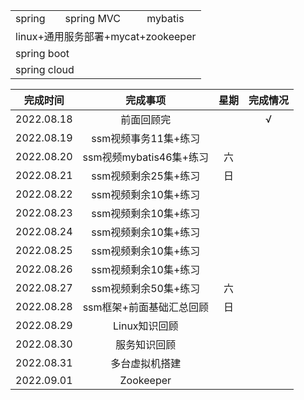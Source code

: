 <table>
<tr>
<td>spring</td>
<td>spring MVC</td>
<td>mybatis</td>
</tr>
<tr>
<td colspan="3">linux+通用服务部署+mycat+zookeeper</td>
</tr>
<tr>
<td colspan="3">spring boot</td>
</tr>
<tr>
<td colspan="3">spring cloud</td>
</tr>
</table>


|    完成时间    |        完成事项        | 星期  | 完成情况 |
|:----------:|:------------------:|:---:|:----:|
| 2022.08.18 |       前面回顾完        |     |  √   |
| 2022.08.19 |   ssm视频事务11集+练习    |     ||
| 2022.08.20 | ssm视频mybatis46集+练习 |  六  ||
| 2022.08.21 |   ssm视频剩余25集+练习    |  日  ||
| 2022.08.22 |   ssm视频剩余10集+练习    |     ||
| 2022.08.23 |   ssm视频剩余10集+练习    |     ||
| 2022.08.24 |   ssm视频剩余10集+练习    |     ||
| 2022.08.25 |   ssm视频剩余10集+练习    |     ||
| 2022.08.26 |   ssm视频剩余10集+练习    |     ||
| 2022.08.27 |   ssm视频剩余50集+练习    |  六  ||
| 2022.08.28 |   ssm框架+前面基础汇总回顾   |  日  |      |
| 2022.08.29 |     Linux知识回顾      |     ||
| 2022.08.30 |       服务知识回顾       |     ||
| 2022.08.31 |      多台虚拟机搭建       |     ||
| 2022.09.01 |     Zookeeper      |     ||